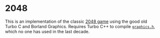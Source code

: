 # 2048

This is an implementation of the classic [2048 game](https://github.com/gabrielecirulli/2048) using the good old Turbo C and Borland Graphics. Requires Turbo C++ to compile [`graphics.h`](https://en.wikipedia.org/wiki/Borland_Graphics_Interface), which no one has used in the last decade.
